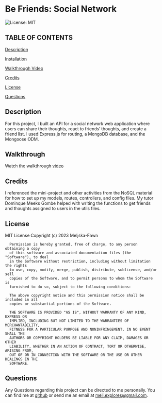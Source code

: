 # Be Friends: Social Network

![License: MIT](https://img.shields.io/badge/License-MIT-yellow.svg)

## TABLE OF CONTENTS 

[Description](#description)

[Installation](#installation)

[Walkthrough Video](#walkthrough)

[Credits](#credits)

[License](#license) 

[Questions](#questions)

## Description

For this project, I built an API for a social network web application where users can share their thoughts, react to friends’ thoughts, and create a friend list. I used Express.js for routing, a MongoDB database, and the Mongoose ODM.

## Walkthrough

Watch the walkthrough [video](https://watch.screencastify.com/v/wZRnRnuZ910LnXO0DJQG)

## Credits

I referenced the mini-project and other activities from the NoSQL material for how to set up my models, routes, controllers, and config files. My tutor Dominque Meeks Gombe helped with writing the functions to get friends and thoughts assigned to users in the utils files.

## License

MIT License
      Copyright (c) 2023 Meljska-Fawn
      
      Permission is hereby granted, free of charge, to any person obtaining a copy
      of this software and associated documentation files (the "Software"), to deal
      in the Software without restriction, including without limitation the rights
      to use, copy, modify, merge, publish, distribute, sublicense, and/or sell
      copies of the Software, and to permit persons to whom the Software is
      furnished to do so, subject to the following conditions:
      
      The above copyright notice and this permission notice shall be included in all
      copies or substantial portions of the Software.
      
      THE SOFTWARE IS PROVIDED "AS IS", WITHOUT WARRANTY OF ANY KIND, EXPRESS OR
      IMPLIED, INCLUDING BUT NOT LIMITED TO THE WARRANTIES OF MERCHANTABILITY,
      FITNESS FOR A PARTICULAR PURPOSE AND NONINFRINGEMENT. IN NO EVENT SHALL THE
      AUTHORS OR COPYRIGHT HOLDERS BE LIABLE FOR ANY CLAIM, DAMAGES OR OTHER
      LIABILITY, WHETHER IN AN ACTION OF CONTRACT, TORT OR OTHERWISE, ARISING FROM,
      OUT OF OR IN CONNECTION WITH THE SOFTWARE OR THE USE OR OTHER DEALINGS IN THE
      SOFTWARE.

## Questions

Any Questions regarding this project can be directed to me personally. You can find me at [github](https://github.com/Meljska-Fawn) or send me an email at meli.explores@gmail.com.